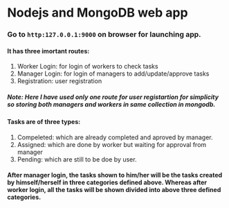 # Nodejs and MongoDB web app

### Go to `http:127.0.0.1:9000` on browser for launching app.

#### It has three imortant routes:
1. Worker Login: for login of workers to check tasks
2. Manager Login: for login of managers to add/update/approve tasks
3. Registration: user registration

##### Note: Here I have used only one route for user registartion for simplicity so storing both managers and workers in same collection in mongodb. 

#### Tasks are of three types:
1. Compeleted: which are already completed and aproved by manager.
2. Assigned: which are done by worker but waiting for approval from manager
3. Pending: which are still to be doe by user.

#### After manager login, the tasks shown to him/her will be the tasks created by himself/herself in three categories defined above. Whereas after worker login, all the tasks will be shown divided into above three defined categories.
